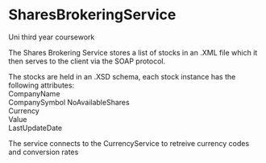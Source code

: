 # SharesBrokeringService

Uni third year coursework

The Shares Brokering Service stores a list of stocks in an .XML file which it then serves to the client via the SOAP protocol.

The stocks are held in an .XSD schema, each stock instance has the following attributes:  
  CompanyName  
  CompanySymbol
  NoAvailableShares  
  Currency  
  Value  
  LastUpdateDate
 
The service connects to the CurrencyService to retreive currency codes and conversion rates
